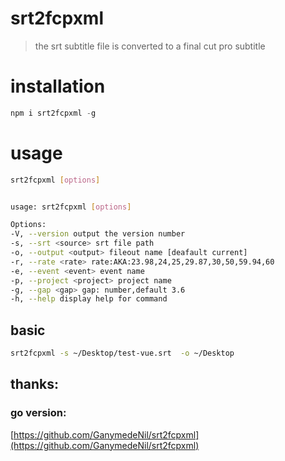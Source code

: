 # srt2fcpxml

> the srt subtitle file is converted to a final cut pro subtitle

# installation

```js
npm i srt2fcpxml -g
```

# usage

```bash
srt2fcpxml [options]


usage: srt2fcpxml [options]

Options:
-V, --version output the version number
-s, --srt <source> srt file path
-o, --output <output> fileout name [deafault current]
-r, --rate <rate> rate:AKA:23.98,24,25,29.87,30,50,59.94,60
-e, --event <event> event name
-p, --project <project> project name
-g, --gap <gap> gap: number,default 3.6
-h, --help display help for command
```

## basic

```bash
srt2fcpxml -s ~/Desktop/test-vue.srt  -o ~/Desktop
```

## thanks:

### go version:

[https://github.com/GanymedeNil/srt2fcpxml](https://github.com/GanymedeNil/srt2fcpxml)

